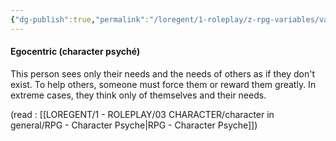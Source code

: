 ```yaml
---
{"dg-publish":true,"permalink":"/loregent/1-roleplay/z-rpg-variables/variables-character/variables-character-psyche/egocentric/"}
---
```


#### Egocentric (character psyché)

This person sees only their needs and the needs of others as if they don't exist. To help others, someone must force them or reward them greatly. In extreme cases, they think only of themselves and their needs.

(read : [[LOREGENT/1 - ROLEPLAY/03 CHARACTER/character in general/RPG - Character Psyche\|RPG - Character Psyche]])
